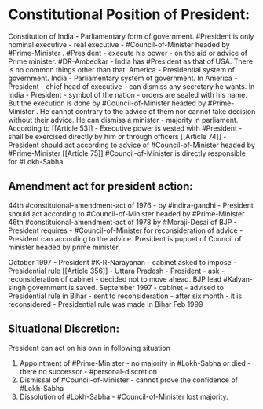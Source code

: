 # Constitutional Position of President:

Constitution of India - Parliamentary form of government. #President is only nominal executive - real executive - #Council-of-Minister headed by #Prime-Minister . #President - execute his power - on the aid or advice of Prime minister.
#DR-Ambedkar - India has #President as that of USA. There is no common things other than that. America - Presidential system of government. India - Parliamentary system of government.
In America - President - chief head of executive - can dismiss any secretary he wants. In India - President - symbol of the nation - orders are sealed with his name. But the execution is done by #Council-of-Minister headed by #Prime-Minister . He cannot contrary to the advice of them nor cannot take decision without their advice. He can dismiss a minister - majority in parliament.
According to
[[Article 53]]  - Executive power is vested with #President - shall be exercised directly by him or through officers
[[Article 74]] - President  should act according to advice of #Council-of-Minister headed by #Prime-Minister 
[[Article 75]]  #Council-of-Minister is directly responsible for #Lokh-Sabha

## Amendment act for president action:

44th #constituional-amendment-act of 1976 - by #indira-gandhi - President should act according to #Council-of-Minister headed by #Prime-Minister 
46th #constituional-amendment-act of 1978 by #Moraji-Desai of BJP - President requires - #Council-of-Minister for reconsideration of advice - President can according to the advice.
President is puppet of Council of minister headed by prime minister.

October 1997 - President #K-R-Narayanan - cabinet asked to impose - Presidential rule [[Article 356]] - Uttara Pradesh - President - ask - reconsideration of cabinet - decided not to move ahead. BJP lead #Kalyan-singh government is saved. September 1997 - cabinet - advised to Presidential rule in Bihar - sent to reconsideration - after six month - it is reconsidered - Presidential rule was made in Bihar Feb 1999

## Situational Discretion:
President can act on his own in following situation

1. Appointment of #Prime-Minister - no majority in #Lokh-Sabha or died - there no successor - #personal-discretion 
2. Dismissal of #Council-of-Minister - cannot prove the confidence of #Lokh-Sabha 
3. Dissolution of #Lokh-Sabha - #Council-of-Minister lost majority.
